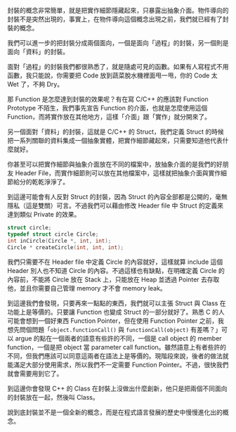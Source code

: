 封裝的概念非常簡單，就是把實作細節隱藏起來，只暴露出抽象介面。物件導向的封裝不是突然出現的，事實上，在物件導向這個概念出現之前，我們就已經有了封裝的概念。

我們可以進一步的把封裝分成兩個面向，一個是面向「過程」的封裝，另一個則是面向「資料」的封裝。

面對「過程」的封裝我們都很熟悉了，就是隨處可見的函數。如果有人寫程式不用函數，我只能說，你需要把 Code 放到蔬菜脫水機裡面甩一甩，你的 Code 太 Wet 了，不夠 Dry。

那 Function 是怎麼達到封裝的效果呢？有在寫 C/C++ 的應該對 Function Prototype 不陌生，我們事先宣告 Function 的介面，也就是怎麼使用這個 Function，而將實作放在其他地方，這樣「介面」跟「實作」就分開來了。

另一個面對「資料」的封裝，這就是 C/C++ 的 Struct，我們定義 Struct 的時候把一系列關聯的資料集成一個抽象實體，把實作細節藏起來，只需要知道他代表什麼就好。

你甚至可以把實作細節與抽象介面放在不同的檔案中，放抽象介面的是我們的好朋友 Header File，而實作細節則可以放在其他檔案中，這樣就把抽象介面與實作細節給分的乾乾淨淨了。

到這邊可能會有人反對 Struct 的封裝，因為 Struct 的內容全部都是公開的，毫無隱私（這是雙關）可言。不過我們可以藉由修改 Header file 中 Struct 的定義來達到類似 Private 的效果。

```c
struct circle;
typedef struct circle Circle;
int inCircle(Circle *, int, int);
Circle * createCircle(int, int, int);
```

我們只需要不在 Header file 中定義 Circle 的內容就好，這樣就算 include 這個 Header 別人也不知道 Circle 的內容。不過這樣也有缺點，在明確定義 Circle 的內容前，不能將 Circle 放在 Stack 上，只能放在 Heap 並透過 Pointer 去存取他，並且你需要自己管理 memory 才不會 memory leak。

到這邊我們會發現，只要再來一點點的東西，我們就可以主張 Struct 與 Class 在功能上是等價的。只要讓 Function 也變成 Struct 的一部分就好了。熟悉 C 的人可能會想到一個好東西 Function Pointer，但在使用 Function Pointer 之前，我想先問個問題「`object.functionCall()` 與 `functionCall(object)` 有差嗎？」可以 argue 的點在一個兩者的語意有些許的不同，一個是 call object 的 member function，一個是把 object 當 parameter call function。雖然語意上有者些許的不同，但我們應該可以同意這兩者在語法上是等價的。現階段來說，後者的做法就能滿足大部分使用需求，所以我們不一定需要 Function Pointer。不過，很快我們就會需要用到它了。

到這邊你會發現 C++ 的 Class 在封裝上沒做出什麼創新，他只是把兩個不同面向的封裝放在一起，然後叫 Class。

說到底封裝並不是一個全新的概念，而是在程式語言發展的歷史中慢慢進化出的概念。